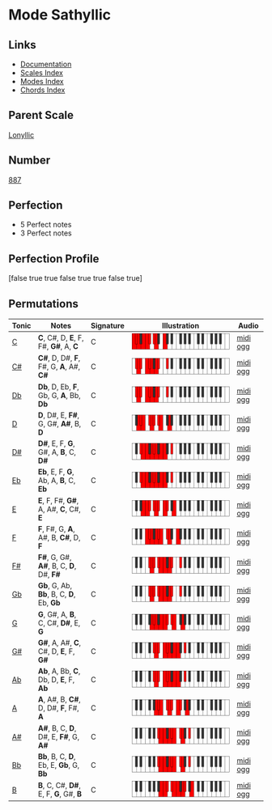 # Mode Sathyllic

## Links

- [Documentation](index.md)
- [Scales Index](Scales.md)
- [Modes Index](Modes.md)
- [Chords Index](Chords.md)

## Parent Scale

[Lonyllic](ScaleLonyllic.md)

## Number

[887](https://ianring.com/musictheory/scales/887)

## Perfection

- 5 Perfect notes
- 3 Perfect notes

## Perfection Profile

[false true true false true true false true]

## Permutations

| Tonic | Notes | Signature | Illustration | Audio |
|-------|-------|-----------|--------------|-------|
| [C](ModeCNaturalSathyllic.md) | **C**, C#, D, **E**, F, F#, **G#**, A, **C** | C | ![CNaturalSathyllic](ModeCNaturalSathyllic.png) | [midi](ModeCNaturalSathyllic.mid) [ogg](ModeCNaturalSathyllic.ogg) |
| [C#](ModeCSharpSathyllic.md) | **C#**, D, D#, **F**, F#, G, **A**, A#, **C#** | C | ![CSharpSathyllic](ModeCSharpSathyllic.png) | [midi](ModeCSharpSathyllic.mid) [ogg](ModeCSharpSathyllic.ogg) |
| [Db](ModeDFlatSathyllic.md) | **Db**, D, Eb, **F**, Gb, G, **A**, Bb, **Db** | C | ![DFlatSathyllic](ModeDFlatSathyllic.png) | [midi](ModeDFlatSathyllic.mid) [ogg](ModeDFlatSathyllic.ogg) |
| [D](ModeDNaturalSathyllic.md) | **D**, D#, E, **F#**, G, G#, **A#**, B, **D** | C | ![DNaturalSathyllic](ModeDNaturalSathyllic.png) | [midi](ModeDNaturalSathyllic.mid) [ogg](ModeDNaturalSathyllic.ogg) |
| [D#](ModeDSharpSathyllic.md) | **D#**, E, F, **G**, G#, A, **B**, C, **D#** | C | ![DSharpSathyllic](ModeDSharpSathyllic.png) | [midi](ModeDSharpSathyllic.mid) [ogg](ModeDSharpSathyllic.ogg) |
| [Eb](ModeEFlatSathyllic.md) | **Eb**, E, F, **G**, Ab, A, **B**, C, **Eb** | C | ![EFlatSathyllic](ModeEFlatSathyllic.png) | [midi](ModeEFlatSathyllic.mid) [ogg](ModeEFlatSathyllic.ogg) |
| [E](ModeENaturalSathyllic.md) | **E**, F, F#, **G#**, A, A#, **C**, C#, **E** | C | ![ENaturalSathyllic](ModeENaturalSathyllic.png) | [midi](ModeENaturalSathyllic.mid) [ogg](ModeENaturalSathyllic.ogg) |
| [F](ModeFNaturalSathyllic.md) | **F**, F#, G, **A**, A#, B, **C#**, D, **F** | C | ![FNaturalSathyllic](ModeFNaturalSathyllic.png) | [midi](ModeFNaturalSathyllic.mid) [ogg](ModeFNaturalSathyllic.ogg) |
| [F#](ModeFSharpSathyllic.md) | **F#**, G, G#, **A#**, B, C, **D**, D#, **F#** | C | ![FSharpSathyllic](ModeFSharpSathyllic.png) | [midi](ModeFSharpSathyllic.mid) [ogg](ModeFSharpSathyllic.ogg) |
| [Gb](ModeGFlatSathyllic.md) | **Gb**, G, Ab, **Bb**, B, C, **D**, Eb, **Gb** | C | ![GFlatSathyllic](ModeGFlatSathyllic.png) | [midi](ModeGFlatSathyllic.mid) [ogg](ModeGFlatSathyllic.ogg) |
| [G](ModeGNaturalSathyllic.md) | **G**, G#, A, **B**, C, C#, **D#**, E, **G** | C | ![GNaturalSathyllic](ModeGNaturalSathyllic.png) | [midi](ModeGNaturalSathyllic.mid) [ogg](ModeGNaturalSathyllic.ogg) |
| [G#](ModeGSharpSathyllic.md) | **G#**, A, A#, **C**, C#, D, **E**, F, **G#** | C | ![GSharpSathyllic](ModeGSharpSathyllic.png) | [midi](ModeGSharpSathyllic.mid) [ogg](ModeGSharpSathyllic.ogg) |
| [Ab](ModeAFlatSathyllic.md) | **Ab**, A, Bb, **C**, Db, D, **E**, F, **Ab** | C | ![AFlatSathyllic](ModeAFlatSathyllic.png) | [midi](ModeAFlatSathyllic.mid) [ogg](ModeAFlatSathyllic.ogg) |
| [A](ModeANaturalSathyllic.md) | **A**, A#, B, **C#**, D, D#, **F**, F#, **A** | C | ![ANaturalSathyllic](ModeANaturalSathyllic.png) | [midi](ModeANaturalSathyllic.mid) [ogg](ModeANaturalSathyllic.ogg) |
| [A#](ModeASharpSathyllic.md) | **A#**, B, C, **D**, D#, E, **F#**, G, **A#** | C | ![ASharpSathyllic](ModeASharpSathyllic.png) | [midi](ModeASharpSathyllic.mid) [ogg](ModeASharpSathyllic.ogg) |
| [Bb](ModeBFlatSathyllic.md) | **Bb**, B, C, **D**, Eb, E, **Gb**, G, **Bb** | C | ![BFlatSathyllic](ModeBFlatSathyllic.png) | [midi](ModeBFlatSathyllic.mid) [ogg](ModeBFlatSathyllic.ogg) |
| [B](ModeBNaturalSathyllic.md) | **B**, C, C#, **D#**, E, F, **G**, G#, **B** | C | ![BNaturalSathyllic](ModeBNaturalSathyllic.png) | [midi](ModeBNaturalSathyllic.mid) [ogg](ModeBNaturalSathyllic.ogg) |
